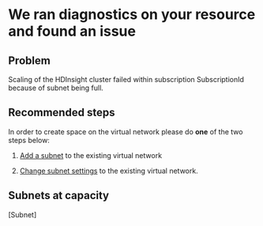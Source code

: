<properties
    pageTitle="HDInsight failure due to full subnet"
    description="HDInsight failure due to full subnet"
    infoBubbleText="Found recent cluster failure. See details on the right."
    service="microsoft.hdinsight"
    resource="clusters"
    authors="nealbh"
    displayOrder="28"
    articleId="Hdi_fullsubnet"
    diagnosticScenario="HDInsightSubnetFullInsight"
    selfHelpType="rca"
    supportTopicIds="32511166, 32588504"
    resourceTags=""
    productPesIds="15078"
    cloudEnvironments="public"
/>

# We ran diagnostics on your resource and found an issue

## Problem

Scaling of the HDInsight cluster failed within subscription <!--$SubscriptionId-->SubscriptionId<!--/$SubscriptionId--> because of subnet being full.

## **Recommended steps**
In order to create space on the virtual network please do **one** of the two steps below:

1. [Add a subnet](https://docs.microsoft.com/en-us/azure/virtual-network/virtual-network-manage-subnet#add-a-subnet) to the existing virtual network

1. [Change subnet settings](https://docs.microsoft.com/en-us/azure/virtual-network/virtual-network-manage-subnet#change-subnet-settings) to the existing virtual network.

## Subnets at capacity
<!--$Subnet-->[Subnet]<!--/$Subnet-->